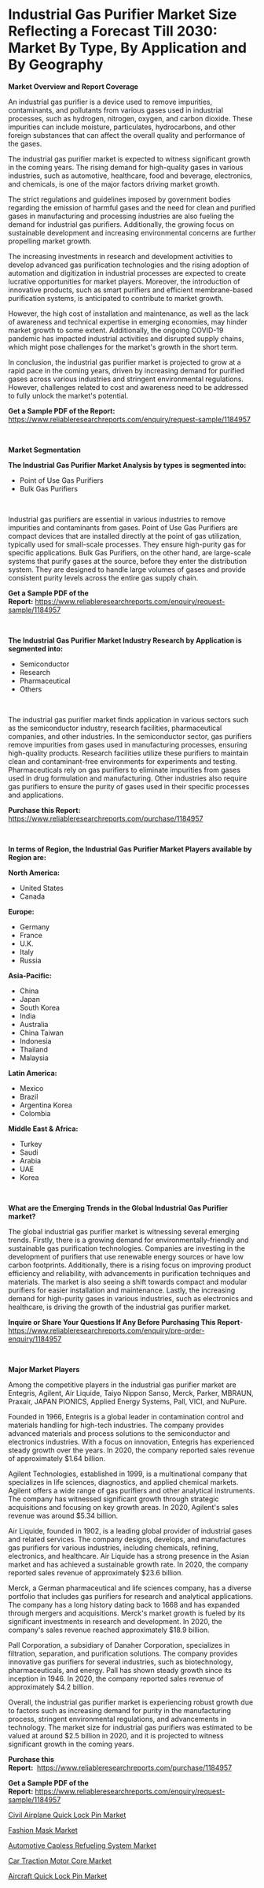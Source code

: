 <p><h1>Industrial Gas Purifier Market Size Reflecting a Forecast Till 2030: Market By Type, By Application and By Geography</h1></p><p><strong>Market Overview and Report Coverage</strong></p>
<p><p>An industrial gas purifier is a device used to remove impurities, contaminants, and pollutants from various gases used in industrial processes, such as hydrogen, nitrogen, oxygen, and carbon dioxide. These impurities can include moisture, particulates, hydrocarbons, and other foreign substances that can affect the overall quality and performance of the gases.</p><p>The industrial gas purifier market is expected to witness significant growth in the coming years. The rising demand for high-quality gases in various industries, such as automotive, healthcare, food and beverage, electronics, and chemicals, is one of the major factors driving market growth.</p><p>The strict regulations and guidelines imposed by government bodies regarding the emission of harmful gases and the need for clean and purified gases in manufacturing and processing industries are also fueling the demand for industrial gas purifiers. Additionally, the growing focus on sustainable development and increasing environmental concerns are further propelling market growth.</p><p>The increasing investments in research and development activities to develop advanced gas purification technologies and the rising adoption of automation and digitization in industrial processes are expected to create lucrative opportunities for market players. Moreover, the introduction of innovative products, such as smart purifiers and efficient membrane-based purification systems, is anticipated to contribute to market growth.</p><p>However, the high cost of installation and maintenance, as well as the lack of awareness and technical expertise in emerging economies, may hinder market growth to some extent. Additionally, the ongoing COVID-19 pandemic has impacted industrial activities and disrupted supply chains, which might pose challenges for the market's growth in the short term.</p><p>In conclusion, the industrial gas purifier market is projected to grow at a rapid pace in the coming years, driven by increasing demand for purified gases across various industries and stringent environmental regulations. However, challenges related to cost and awareness need to be addressed to fully unlock the market's potential.</p></p>
<p><strong>Get a Sample PDF of the Report:</strong> <a href="https://www.reliableresearchreports.com/enquiry/request-sample/1184957">https://www.reliableresearchreports.com/enquiry/request-sample/1184957</a></p>
<p>&nbsp;</p>
<p><strong>Market Segmentation</strong></p>
<p><strong>The Industrial Gas Purifier Market Analysis by types is segmented into:</strong></p>
<p><ul><li>Point of Use Gas Purifiers</li><li>Bulk Gas Purifiers</li></ul></p>
<p>&nbsp;</p>
<p><p>Industrial gas purifiers are essential in various industries to remove impurities and contaminants from gases. Point of Use Gas Purifiers are compact devices that are installed directly at the point of gas utilization, typically used for small-scale processes. They ensure high-purity gas for specific applications. Bulk Gas Purifiers, on the other hand, are large-scale systems that purify gases at the source, before they enter the distribution system. They are designed to handle large volumes of gases and provide consistent purity levels across the entire gas supply chain.</p></p>
<p><strong>Get a Sample PDF of the Report:</strong>&nbsp;<a href="https://www.reliableresearchreports.com/enquiry/request-sample/1184957">https://www.reliableresearchreports.com/enquiry/request-sample/1184957</a></p>
<p>&nbsp;</p>
<p><strong>The Industrial Gas Purifier Market Industry Research by Application is segmented into:</strong></p>
<p><ul><li>Semiconductor</li><li>Research</li><li>Pharmaceutical</li><li>Others</li></ul></p>
<p>&nbsp;</p>
<p><p>The industrial gas purifier market finds application in various sectors such as the semiconductor industry, research facilities, pharmaceutical companies, and other industries. In the semiconductor sector, gas purifiers remove impurities from gases used in manufacturing processes, ensuring high-quality products. Research facilities utilize these purifiers to maintain clean and contaminant-free environments for experiments and testing. Pharmaceuticals rely on gas purifiers to eliminate impurities from gases used in drug formulation and manufacturing. Other industries also require gas purifiers to ensure the purity of gases used in their specific processes and applications.</p></p>
<p><strong>Purchase this Report:</strong>&nbsp; <a href="https://www.reliableresearchreports.com/purchase/1184957">https://www.reliableresearchreports.com/purchase/1184957</a></p>
<p>&nbsp;</p>
<p><strong>In terms of Region, the Industrial Gas Purifier Market Players available by Region are:</strong></p>
<p>
    <p> <strong> North America: </strong>
        <ul>
            <li>United States</li>
            <li>Canada</li>
        </ul>
        </p> 
    <p> <strong> Europe: </strong>
        <ul>
            <li>Germany</li>
            <li>France</li>
            <li>U.K.</li>
            <li>Italy</li>
            <li>Russia</li>
        </ul>
        </p> 
    <p> <strong> Asia-Pacific: </strong>
        <ul>
            <li>China</li>
            <li>Japan</li>
            <li>South Korea</li>
            <li>India</li>
            <li>Australia</li>
            <li>China Taiwan</li>
            <li>Indonesia</li>
            <li>Thailand</li>
            <li>Malaysia</li>
        </ul>
        </p> 
    <p> <strong> Latin America: </strong>
        <ul>
            <li>Mexico</li>
            <li>Brazil</li>
            <li>Argentina Korea</li>
            <li>Colombia</li>
        </ul>
        </p> 
    <p> <strong> Middle East & Africa: </strong>
        <ul>
            <li>Turkey</li>
            <li>Saudi</li>
            <li>Arabia</li>
            <li>UAE</li>
            <li>Korea</li>
        </ul>
    </p>
    </p>
<p>&nbsp;</p>
<p><strong>What are the Emerging Trends in the Global Industrial Gas Purifier market?</strong></p>
<p><p>The global industrial gas purifier market is witnessing several emerging trends. Firstly, there is a growing demand for environmentally-friendly and sustainable gas purification technologies. Companies are investing in the development of purifiers that use renewable energy sources or have low carbon footprints. Additionally, there is a rising focus on improving product efficiency and reliability, with advancements in purification techniques and materials. The market is also seeing a shift towards compact and modular purifiers for easier installation and maintenance. Lastly, the increasing demand for high-purity gases in various industries, such as electronics and healthcare, is driving the growth of the industrial gas purifier market.</p></p>
<p><strong>Inquire or Share Your Questions If Any Before Purchasing This Report</strong>- <a href="https://www.reliableresearchreports.com/enquiry/pre-order-enquiry/1184957">https://www.reliableresearchreports.com/enquiry/pre-order-enquiry/1184957</a></p>
<p>&nbsp;</p>
<p><strong>Major Market Players</strong></p>
<p><p>Among the competitive players in the industrial gas purifier market are Entegris, Agilent, Air Liquide, Taiyo Nippon Sanso, Merck, Parker, MBRAUN, Praxair, JAPAN PIONICS, Applied Energy Systems, Pall, VICI, and NuPure.</p><p>Founded in 1966, Entegris is a global leader in contamination control and materials handling for high-tech industries. The company provides advanced materials and process solutions to the semiconductor and electronics industries. With a focus on innovation, Entegris has experienced steady growth over the years. In 2020, the company reported sales revenue of approximately $1.64 billion.</p><p>Agilent Technologies, established in 1999, is a multinational company that specializes in life sciences, diagnostics, and applied chemical markets. Agilent offers a wide range of gas purifiers and other analytical instruments. The company has witnessed significant growth through strategic acquisitions and focusing on key growth areas. In 2020, Agilent's sales revenue was around $5.34 billion.</p><p>Air Liquide, founded in 1902, is a leading global provider of industrial gases and related services. The company designs, develops, and manufactures gas purifiers for various industries, including chemicals, refining, electronics, and healthcare. Air Liquide has a strong presence in the Asian market and has achieved a sustainable growth rate. In 2020, the company reported sales revenue of approximately $23.6 billion.</p><p>Merck, a German pharmaceutical and life sciences company, has a diverse portfolio that includes gas purifiers for research and analytical applications. The company has a long history dating back to 1668 and has expanded through mergers and acquisitions. Merck's market growth is fueled by its significant investments in research and development. In 2020, the company's sales revenue reached approximately $18.9 billion.</p><p>Pall Corporation, a subsidiary of Danaher Corporation, specializes in filtration, separation, and purification solutions. The company provides innovative gas purifiers for several industries, such as biotechnology, pharmaceuticals, and energy. Pall has shown steady growth since its inception in 1946. In 2020, the company reported sales revenue of approximately $4.2 billion.</p><p>Overall, the industrial gas purifier market is experiencing robust growth due to factors such as increasing demand for purity in the manufacturing process, stringent environmental regulations, and advancements in technology. The market size for industrial gas purifiers was estimated to be valued at around $2.5 billion in 2020, and it is projected to witness significant growth in the coming years.</p></p>
<p><strong>Purchase this Report:</strong>&nbsp;&nbsp;<a href="https://www.reliableresearchreports.com/purchase/1184957">https://www.reliableresearchreports.com/purchase/1184957</a></p>
<p></p>
<p><strong>Get a Sample PDF of the Report:</strong>&nbsp;<a href="https://www.reliableresearchreports.com/enquiry/request-sample/1184957">https://www.reliableresearchreports.com/enquiry/request-sample/1184957</a></p>
<p><p><a href="https://medium.com/@orlohagenes/civil-airplane-quick-lock-pin-market-outlook-industry-overview-and-forecast-2023-to-2030-bd093d210816">Civil Airplane Quick Lock Pin Market</a></p><p><a href="https://medium.com/@dannyharber1978/fashion-mask-market-size-reveals-the-best-marketing-channels-in-global-industry-d3b59ab657b6">Fashion Mask Market</a></p><p><a href="https://medium.com/@torreyjones2023/automotive-capless-refueling-system-market-analysis-its-cagr-market-segmentation-and-global-d377dc38ecef">Automotive Capless Refueling System Market</a></p><p><a href="https://medium.com/@cleogerhold/car-traction-motor-core-market-trends-forecast-and-competitive-analysis-to-2030-9f844b6fe0e7">Car Traction Motor Core Market</a></p><p><a href="https://medium.com/@ewellklocko/aircraft-quick-lock-pin-market-size-cagr-trends-2024-2030-fa5775cec5b2">Aircraft Quick Lock Pin Market</a></p></p>